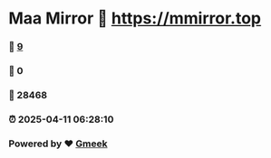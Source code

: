 # Maa Mirror :link: https://mmirror.top 
### :page_facing_up: [9](https://mmirror.top/tag.html) 
### :speech_balloon: 0 
### :hibiscus: 28468 
### :alarm_clock: 2025-04-11 06:28:10 
### Powered by :heart: [Gmeek](https://github.com/Meekdai/Gmeek)
